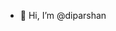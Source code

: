 - 👋 Hi, I’m @diparshan

<!---
diparshan/diparshan is a ✨ special ✨ repository because its `README.md` (this file) appears on your GitHub profile.
You can click the Preview link to take a look at your changes.
--->
